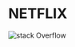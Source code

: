 # NETFLIX

![stack Overflow](https://www.linkpicture.com/q/Simulator-Screen-Shot-iPhone-14-Pro-2022-12-30-at-16.04.26_1.png)
